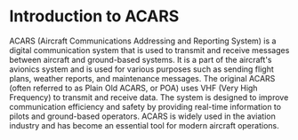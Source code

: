 
# Introduction to ACARS

ACARS (Aircraft Communications Addressing and Reporting System) is a digital communication system that is used to transmit and receive messages between aircraft and ground-based systems. It is a part of the aircraft's avionics system and is used for various purposes such as sending flight plans, weather reports, and maintenance messages. The original ACARS (often referred to as Plain Old ACARS, or POA) uses VHF (Very High Frequency) to transmit and receive data. The system is designed to improve communication efficiency and safety by providing real-time information to pilots and ground-based operators. ACARS is widely used in the aviation industry and has become an essential tool for modern aircraft operations.
